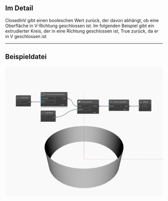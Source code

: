 ## Im Detail
ClosedInV gibt einen booleschen Wert zurück, der davon abhängt, ob eine Oberfläche in V-Richtung geschlossen ist. Im folgenden Beispiel gibt ein extrudierter Kreis, der in eine Richtung geschlossen ist, True zurück, da er in V geschlossen ist
___
## Beispieldatei

![ClosedInV](./Autodesk.DesignScript.Geometry.Surface.ClosedInV_img.jpg)


